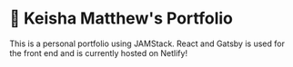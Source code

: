 
<h1 align="left">
 🚀 Keisha Matthew's Portfolio
</h1>

This is a personal portfolio using JAMStack. React and Gatsby is used for the front end and is currently hosted on 
Netlify!

